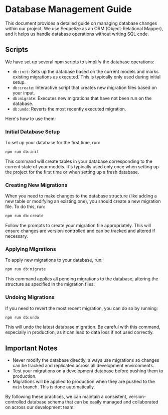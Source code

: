 # Database Management Guide

This document provides a detailed guide on managing database changes within our project. We use Sequelize as an ORM (Object-Relational Mapper), and it helps us handle database operations without writing SQL code.

## Scripts

We have set up several npm scripts to simplify the database operations:

-   `db:init`: Sets up the database based on the current models and marks existing migrations as executed. This is typically only used during initial setup.
-   `db:create`: Interactive script that creates new migration files based on your input.
-   `db:migrate`: Executes new migrations that have not been run on the database.
-   `db:undo`: Reverts the most recently executed migration.

Here's how to use them:

### Initial Database Setup

To set up your database for the first time, run:

```bash
npm run db:init
```

This command will create tables in your database corresponding to the current state of your models. It's typically used only once when setting up the project for the first time or when setting up a fresh database.

### Creating New Migrations

When you need to make changes to the database structure (like adding a new table or modifying an existing one), you should create a new migration file. To do this, run:

```bash
npm run db:create
```

Follow the prompts to create your migration file appropriately. This will ensure changes are version-controlled and can be tracked and altered if necessary.

### Applying Migrations

To apply new migrations to your database, run:

```bash
npm run db:migrate
```

This command applies all pending migrations to the database, altering the structure as specified in the migration files.

### Undoing Migrations

If you need to revert the most recent migration, you can do so by running:

```bash
npm run db:undo
```

This will undo the latest database migration. Be careful with this command, especially in production, as it can lead to data loss if not used correctly.

## Important Notes

-   Never modify the database directly; always use migrations so changes can be tracked and replicated across all development environments.
-   Test your migrations on a development database before pushing them to production.
-   Migrations will be applied to production when they are pushed to the `main` branch. This is done automatically.

By following these practices, we can maintain a consistent, version-controlled database schema that can be easily managed and collaborated on across our development team.
